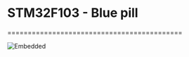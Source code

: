 # STM32F103 - Blue pill
===========================================

![Embedded](/Resources/img/Blue_pill-STM32F103C8T6.jpg?raw=true "Blue pill board")